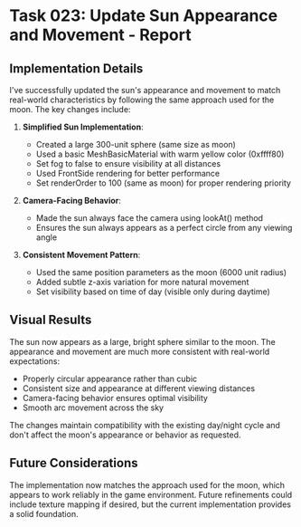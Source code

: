 # Task 023: Update Sun Appearance and Movement - Report

## Implementation Details
I've successfully updated the sun's appearance and movement to match real-world characteristics by following the same approach used for the moon. The key changes include:

1. **Simplified Sun Implementation**:
   - Created a large 300-unit sphere (same size as moon)
   - Used a basic MeshBasicMaterial with warm yellow color (0xffff80)
   - Set fog to false to ensure visibility at all distances
   - Used FrontSide rendering for better performance
   - Set renderOrder to 100 (same as moon) for proper rendering priority

2. **Camera-Facing Behavior**:
   - Made the sun always face the camera using lookAt() method
   - Ensures the sun always appears as a perfect circle from any viewing angle

3. **Consistent Movement Pattern**:
   - Used the same position parameters as the moon (6000 unit radius)
   - Added subtle z-axis variation for more natural movement
   - Set visibility based on time of day (visible only during daytime)

## Visual Results
The sun now appears as a large, bright sphere similar to the moon. The appearance and movement are much more consistent with real-world expectations:

- Properly circular appearance rather than cubic
- Consistent size and appearance at different viewing distances
- Camera-facing behavior ensures optimal visibility
- Smooth arc movement across the sky

The changes maintain compatibility with the existing day/night cycle and don't affect the moon's appearance or behavior as requested.

## Future Considerations
The implementation now matches the approach used for the moon, which appears to work reliably in the game environment. Future refinements could include texture mapping if desired, but the current implementation provides a solid foundation.
